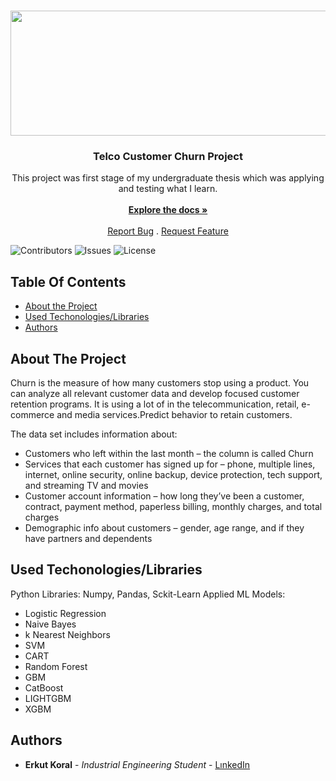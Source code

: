 <br/>
<p align="center">
  <a href="https://github.com/erkutkoral/UndergraduateThesisJourney">
    <img src="https://miro.medium.com/v2/resize:fit:1400/format:webp/1*YRq10sAcj2ScV2TirdSKBg.png" alt="Logo" width="1200" height="200">
  </a>

  <h3 align="center">Telco Customer Churn Project</h3>

  <p align="center">
    This project was first stage of my undergraduate thesis which was applying and testing what I learn. 
    <br/>
    <br/>
    <a href="https://github.com/erkutkoral/UndergraduateThesisJourney"><strong>Explore the docs »</strong></a>
    <br/>
    <br/>
    <a href="https://github.com/erkutkoral/UndergraduateThesisJourney/issues">Report Bug</a>
    .
    <a href="https://github.com/erkutkoral/UndergraduateThesisJourney/issues">Request Feature</a>
  </p>
</p>

![Contributors](https://img.shields.io/github/contributors/erkutkoral/UndergraduateThesisJourney?color=dark-green) ![Issues](https://img.shields.io/github/issues/erkutkoral/UndergraduateThesisJourney) ![License](https://img.shields.io/github/license/erkutkoral/UndergraduateThesisJourney) 

## Table Of Contents

* [About the Project](#about-the-project)
* [Used Techonologies/Libraries](#built-with)
* [Authors](#authors)

## About The Project

Churn is the measure of how many customers stop using a product. You can analyze all relevant customer data and develop focused customer retention programs. It is using a lot of in the telecommunication, retail, e-commerce and media services.Predict behavior to retain customers.

The data set includes information about:
* Customers who left within the last month – the column is called Churn
* Services that each customer has signed up for – phone, multiple lines, internet, online security, online backup, device protection, tech support, and streaming TV and movies
* Customer account information – how long they’ve been a customer, contract, payment method, paperless billing, monthly charges, and total charges
* Demographic info about customers – gender, age range, and if they have partners and dependents

## Used Techonologies/Libraries

Python Libraries: Numpy, Pandas, Sckit-Learn
Applied ML Models: 
* Logistic Regression
* Naive Bayes
* k Nearest Neighbors
* SVM
* CART
* Random Forest
* GBM
* CatBoost
* LIGHTGBM
* XGBM

## Authors

* **Erkut Koral** - *Industrial Engineering Student* - [LınkedIn](https://www.linkedin.com/in/erkutkoral/)


